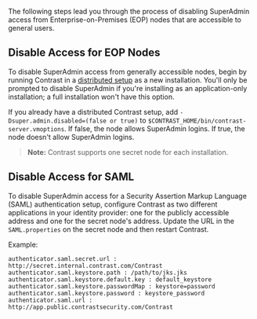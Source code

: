 <!--
title: "Disable SuperAdmin Access for EOP Nodes"
description: "EOP guide for disabling SuperAdmin accounts"
tags: "installation setup SuperAdmin EOP disable permissions"
-->

The following steps lead you through the process of disabling SuperAdmin access from Enterprise-on-Premises (EOP) nodes that are accessible to general users.  

## Disable Access for EOP Nodes

To disable SuperAdmin access from generally accessible nodes, begin by running Contrast in a [distributed setup](installation-setupinstall.html#dist) as a new installation. You'll only be prompted to disable SuperAdmin if you're installing as an application-only installation; a full installation won't have this option.

If you already have a distributed Contrast setup, add `-Dsuper.admin.disabled=(false or true)` to `$CONTRAST_HOME/bin/contrast-server.vmoptions`. If false, the node allows SuperAdmin logins. If true, the node doesn't allow SuperAdmin logins. 

>**Note:** Contrast supports one secret node for each installation.

## Disable Access for SAML 

To disable SuperAdmin access for a Security Assertion Markup Language (SAML) authentication setup, configure Contrast as two different applications in your identity provider: one for the publicly accessible address and one for the secret node's address. Update the URL in the `SAML.properties` on the secret node and then restart Contrast. 

Example:

```
authenticator.saml.secret.url : http://secret.internal.contrast.com/Contrast
authenticator.saml.keystore.path : /path/to/jks.jks
authenticator.saml.keystore.default.key : default_keystore
authenticator.saml.keystore.passwordMap : keystore=password
authenticator.saml.keystore.password : keystore_password
authenticator.saml.url : http://app.public.contrastsecurity.com/Contrast
```